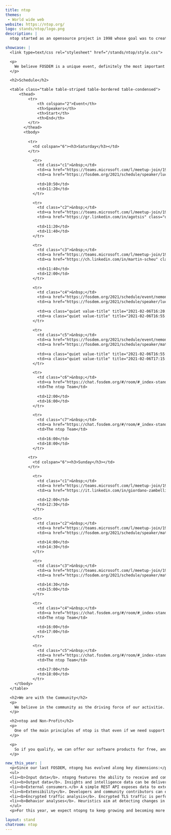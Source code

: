 ```yaml
---
title: ntop
themes:
 - World wide web
website: https://ntop.org/
logo: stands/ntop/logo.png
description: |
  ntop started as an opensource project in 1998 whose goal was to create a simple yet effective web-based traffic monitoring platform. Many things have changed since then, including the nature of the traffic being analyzed, operating systems being run, and the way users interact with technologies. During this time, ntop has evolved into a fully-fledged research company with many opensource projects whose main spirit is still the original one, namely, innovate network monitoring using commodity hardware and freely available operating systems.

showcase: |
  <link type=text/css rel="stylesheet" href="/stands/ntop/style.css">

  <p>
    We believe FOSDEM is a unique event, definitely the most important in Europe, when it comes to opensource software. We have already presented and showcased our open-source projects during past FOSDEM events, with very positive feedback. As ntop benefits daily from the opensource community and software, we believe FOSDEM is also an invaluable opportunity to give back to the community a part of what ntop develops.
  </p>

  <h2>Schedule</h2>

  <table class="table table-striped table-bordered table-condensed">
      <thead>
          <tr>
              <th colspan="2">Event</th>
              <th>Speakers</th>
              <th>Start</th>
              <th>End</th>
          </tr>
        </thead>
        <tbody>
        
          <tr>
            <td colspan="6"><h3>Saturday</h3></td>
          </tr>

            <tr>
              <td class="c1">&nbsp;</td>
              <td><a href="https://teams.microsoft.com/l/meetup-join/19%3ameeting_ZTBkMTYxYTQtY2JjYS00ODgzLWI0OWEtYTcyODQ2YzY3N2Q2%40thread.v2/0?context=%7b%22Tid%22%3a%22dd960e24-e3a9-4aed-b3ba-8e609f33a7dc%22%2c%22Oid%22%3a%2257b643b6-be0c-4b2a-b562-021a72f8a3e2%22%7d">ntop @ FOSDEM<br><i>A Conversation with the Founder Luca Deri</i></a></td>
              <td><a href="https://fosdem.org/2021/schedule/speaker/luca_deri/" class="quiet">Luca Deri</a></td>
                
              <td>10:50</td>
              <td>11:20</td>
            </tr>          

            <tr>
              <td class="c2">&nbsp;</td>
              <td><a href="https://teams.microsoft.com/l/meetup-join/19%3ameeting_N2I1OGMwODktZDI5Zi00NzQwLTk5OWYtZmE5MWFkYzJkMWM4%40thread.v2/0?context=%7b%22Tid%22%3a%22dd960e24-e3a9-4aed-b3ba-8e609f33a7dc%22%2c%22Oid%22%3a%2257b643b6-be0c-4b2a-b562-021a72f8a3e2%22%7d">ntopng for IoT<br><i>How to Profitably Use ntopng in Smart Homes</i></a></td>
              <td><a href="https://gr.linkedin.com/in/agotsis" class="quiet">Antonis Gotsis</a></td>
                
              <td>11:20</td>
              <td>11:40</td>
            </tr>  

            <tr>
              <td class="c3">&nbsp;</td>
              <td><a href="https://teams.microsoft.com/l/meetup-join/19%3ameeting_MWE0OGFkYzktZDU4Mi00ZDExLWI4YjgtODFlMzYzZjNlODJi%40thread.v2/0?context=%7b%22Tid%22%3a%22dd960e24-e3a9-4aed-b3ba-8e609f33a7dc%22%2c%22Oid%22%3a%2257b643b6-be0c-4b2a-b562-021a72f8a3e2%22%7d">Industrial Network Monitoring With ntopng<br><i>A Look into Industrial Network Protocols With ntopng</i></a></td>
              <td><a href="https://ch.linkedin.com/in/martin-scheu" class="quiet">Martin Scheu</a></td>
                
              <td>11:40</td>
              <td>12:00</td>
            </tr>  

            <tr>
              <td class="c4">&nbsp;</td>
              <td><a href="https://fosdem.org/2021/schedule/event/nemondpi/">Using nDPI for Monitoring and Security<br><i>nDPI in practice</i></a></td>
              <td><a href="https://fosdem.org/2021/schedule/speaker/luca_deri/" class="quiet">Luca Deri</a></td>
                
              <td><a class="quiet value-title" title="2021-02-06T16:20:00+01:00" href="https://fosdem.org/2021/schedule/day/saturday/#1620">16:20</a></td>
              <td><a class="quiet value-title" title="2021-02-06T16:55:00+01:00" href="https://fosdem.org/2021/schedule/day/saturday/#1655">16:55</a></td>
            </tr>
          
            <tr>
              <td class="c5">&nbsp;</td>
              <td><a href="https://fosdem.org/2021/schedule/event/nemontopng/">ntopng network monitoring and discovery<br><i>Network discovery with ntopng</i></a></td>
              <td><a href="https://fosdem.org/2021/schedule/speaker/matteo_biscosi/" class="quiet">Matteo Biscosi</a></td>
                
              <td><a class="quiet value-title" title="2021-02-06T16:55:00+01:00" href="https://fosdem.org/2021/schedule/day/saturday/#1655">16:55</a></td>
              <td><a class="quiet value-title" title="2021-02-06T17:15:00+01:00" href="https://fosdem.org/2021/schedule/day/saturday/#1715">17:15</a></td>
            </tr>

            <tr>
              <td class="c6">&nbsp;</td>
              <td><a href="https://chat.fosdem.org/#/room/#_index-stand:fosdem.org">Chat With the ntop Developers<br><i>Meet with the Community</i></a></td>
              <td>The ntop Team</td>
                
              <td>12:00</td>
              <td>16:00</td>
            </tr>  

            <tr>
              <td class="c7">&nbsp;</td>
              <td><a href="https://chat.fosdem.org/#/room/#_index-stand:fosdem.org">Installation Party<br><i>Tips&Tricks for best results</i></a></td>
              <td>The ntop Team</td>
                
              <td>16:00</td>
              <td>18:00</td>
            </tr>  

          <tr>
            <td colspan="6"><h3>Sunday</h3></td>
          </tr>

            <tr>
              <td class="c1">&nbsp;</td>
              <td><a href="https://teams.microsoft.com/l/meetup-join/19%3ameeting_YjE4OTdlZjctM2VkMy00OWI5LTg4YjUtN2JiOTJiNDg3YzMz%40thread.v2/0?context=%7b%22Tid%22%3a%22dd960e24-e3a9-4aed-b3ba-8e609f33a7dc%22%2c%22Oid%22%3a%2257b643b6-be0c-4b2a-b562-021a72f8a3e2%22%7d">ntopng and Cybersecurity<br><i>Sorting Out Real-World issues with ntopng</i></a></td>
              <td><a href="https://it.linkedin.com/in/giordano-zambelli-a46b673" class="quiet">Giordano Zambelli</a></td>
                
              <td>12:00</td>
              <td>12:30</td>
            </tr>          

            <tr>
              <td class="c2">&nbsp;</td>
              <td><a href="https://teams.microsoft.com/l/meetup-join/19%3ameeting_NWI5OTAyODMtNWU3NC00M2Q4LWJhMjgtNDViMWU0NDk2Nzlj%40thread.v2/0?context=%7b%22Tid%22%3a%22dd960e24-e3a9-4aed-b3ba-8e609f33a7dc%22%2c%22Oid%22%3a%2257b643b6-be0c-4b2a-b562-021a72f8a3e2%22%7d">ntopng Network Monitoring and Discovery<br><i>A Follow-Up with Live Demo and Examples</i></a></td>
              <td><a href="https://fosdem.org/2021/schedule/speaker/matteo_biscosi/" class="quiet">Matteo Biscosi</a></td>
                
              <td>14:00</td>
              <td>14:30</td>
            </tr>

            <tr>
              <td class="c3">&nbsp;</td>
              <td><a href="https://teams.microsoft.com/l/meetup-join/19%3ameeting_MTc0ZDg0NmUtZjJiNS00YTVhLTlkY2UtOGNjNGVkMzRlZDZi%40thread.v2/0?context=%7b%22Tid%22%3a%22dd960e24-e3a9-4aed-b3ba-8e609f33a7dc%22%2c%22Oid%22%3a%2257b643b6-be0c-4b2a-b562-021a72f8a3e2%22%7d">ntopng Flexible Alerts: Endpoints and Recipients<br><i>How to Deliver ntopng Alerts to Downstream Recipients</i></a></td>
              <td><a href="https://fosdem.org/2021/schedule/speaker/matteo_biscosi/" class="quiet">Matteo Biscosi</a></td>
                
              <td>14:30</td>
              <td>15:00</td>
            </tr>

            <tr>
              <td class="c4">&nbsp;</td>
              <td><a href="https://chat.fosdem.org/#/room/#_index-stand:fosdem.org">Round Table and Discussion<br><i> With the ntop Founder Luca deri and His Team</i></a></td>
              <td>The ntop Team</td>
                
              <td>16:00</td>
              <td>17:00</td>
            </tr>  

            <tr>
              <td class="c5">&nbsp;</td>
              <td><a href="https://chat.fosdem.org/#/room/#_index-stand:fosdem.org">Installation Party<br><i>Tips&Tricks for Best Results</i></a></td>
              <td>The ntop Team</td>
                
              <td>17:00</td>
              <td>18:00</td>
            </tr>  
    </tbody>
  </table>

  <h2>We are with the Community</h2>
  <p>
    We believe in the community as the driving force of our activitie. We want to improve ourselves and we aspire to enhance your experience with ntop opensource software. One of our main objectives is to listen to our community and work with our developers and users alike to provide high quality functionalities to our software. To say in touch with the community and the developers, you can <a rel="noreferrer noopener" aria-label="join public ntop discussions" href="https://www.ntop.org/support/faq/howto-join-public-ntop-discussions/" target="_blank">join public ntop discussions</a>.
  </p>

  <h2>ntop and Non-Profit</h2>
  <p>
    One of the main principles of ntop is that even if we need support for continuing our developments, we have never charged universities, education, no-profit (in this category fall NGOs, social associations for public good such as ONLUS and 501(C), hospitals, and charitable associations; other organisations such as municipalities, government departments or organisations that do not offer a public service DO NOT qualify) and scientific research organisations.
  </p>

  <p>
    So if you qualify, we can offer our software products for free, and ask our partners who manufacture hardware-based products to provide you a discount. In the latter case please mail us, and explain why you qualify for free licenses.
  </p>

new_this_year: |
  <p>Since our last FOSDEM, ntopng has evolved along key dimensions:</p>
  <ul>
  <li><b>Input data</b>. ntopng features the ability to receive and combine data from multiple, heterogeneous sources. These sources include, but are not limited to, raw traffic data, NetFlow and sFlow, firewalls and intrusion detection and prevention systems such as Suricata.</li>
  <li><b>Output data</b>. Insights and intelligence data can be delivered to multiple downstream recipients, including big-data stores (Elasticsearch), messaging systems (Discord, Slack), email, and more.</li>
  <li><b>External consumers.</b> A simple REST API exposes data to external consumers. This has paved the way for the integration with Check MK, another popular opensource monitoring tool.</li>
  <li><b>Extensibility</b>. Developers and community contributors can extend ntopng functionalities by means of simple Lua scripts, that gets executed by ntopng.</li>
  <li><b>Encrypted traffic analysis</b>. Encrypted TLS traffic is performed to provide insights into the nature and security of monitored encrypted communications.</li>
  <li><b>Behavior analyses</b>. Heuristics aim at detecting changes in normal and periodic traffic to detect new and possibly suspicious host behaviors.</li>
  </ul>
  <p>For this year, we expect ntopng to keep growing and becoming more open to other opensource projects. Strong focus will be kept on the security aspects of network monitoring, including behavioral and encrypted traffic analyses. Finally, small agents are being built under the hood to be used in combination with ntopng and to leverage its intelligence to block suspicious traffic and prevent malicious activities to disrupt the whole network.</p>

layout: stand
chatroom: ntop
---
```


